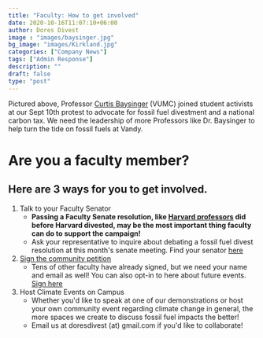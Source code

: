 ```yaml
---
title: "Faculty: How to get involved"
date: 2020-10-16T11:07:10+06:00
author: Dores Divest
image : "images/baysinger.jpg"
bg_image: "images/Kirkland.jpg"
categories: ["Company News"]
tags: ["Admin Response"]
description: ""
draft: false
type: "post"
---
```


Pictured above, Professor [Curtis Baysinger](https://www.vumc.org/anesthesiology/person/curtis-baysinger-md) (VUMC) joined student activists at our Sept 10th protest to advocate for fossil fuel divestment and a national carbon tax. 
We need the leadership of more Professors like Dr. Baysinger to help turn the tide on fossil fuels at Vandy.

# Are you a faculty member?
## Here are 3 ways for you to get involved.

1. Talk to your Faculty Senator 
	* <b> Passing a Faculty Senate resolution, like [Harvard professors](https://www.thecrimson.com/article/2020/2/5/faculty-vote-support-divestment/) did before Harvard divested, may be the most important thing faculty can do to support the campaign! </b>
	* Ask your representative to inquire about debating a fossil fuel divest resolution at this month's senate meeting. Find your senator [here](https://www.vanderbilt.edu/facultysenate/index.php)
2. [Sign the community petition](tinyurl.com/divestvandy)
	* Tens of other faculty have already signed, but we need your name and email as well! You can also opt-in to here about future events. [Sign here](tinyurl.com/divestvandy)
3. Host Climate Events on Campus
	* Whether you'd like to speak at one of our demonstrations or host your own community event regarding climate change in general, the more spaces we create to discuss fossil fuel impacts the better!
	* Email us at doresdivest (at) gmail.com if you'd like to collaborate!
